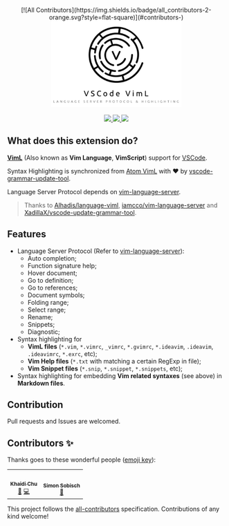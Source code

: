 <p align="center">
<!-- ALL-CONTRIBUTORS-BADGE:START - Do not remove or modify this section -->
[![All Contributors](https://img.shields.io/badge/all_contributors-2-orange.svg?style=flat-square)](#contributors-)
<!-- ALL-CONTRIBUTORS-BADGE:END -->
    <img height="200" src="https://github.com/XadillaX/vscode-language-viml/raw/master/assets/README.png" />
</p>

<p align="center">
    <a href="https://marketplace.visualstudio.com/items?itemName=XadillaX.viml">
        <img src="https://vsmarketplacebadge.apphb.com/version-short/XadillaX.viml.svg?style=for-the-badge&colorA=FF7800&colorB=CC5600&label=VS%20MARKETPLACE" />
    </a>
    <a href="https://marketplace.visualstudio.com/items?itemName=XadillaX.viml">
        <img src="https://vsmarketplacebadge.apphb.com/downloads-short/XadillaX.viml.svg?style=for-the-badge&colorA=5DDB61&colorB=4BC74F&label=DOWNLOADS" />
    </a>
    <a href="https://marketplace.visualstudio.com/items?itemName=XadillaX.viml">
        <img src="https://vsmarketplacebadge.apphb.com/rating-star/XadillaX.viml.svg?style=for-the-badge&colorA=FBBD30&colorB=F2AA08" />
    </a>
</p>

## What does this extension do?

[**VimL**](https://en.wikipedia.org/wiki/Vim_(text_editor)#Vim_script) (Also known as **Vim Language**, **VimScript**) support for [VSCode](https://code.visualstudio.com/).

Syntax Highlighting is synchronized from [Atom VimL](https://github.com/Alhadis/language-viml) with ❤ by [vscode-grammar-update-tool](https://github.com/XadillaX/vscode-update-grammar-tool).

Language Server Protocol depends on [vim-language-server](https://github.com/iamcco/vim-language-server).

> Thanks to [Alhadis/language-viml](https://github.com/Alhadis/language-viml), [iamcco/vim-language-server](https://github.com/iamcco/vim-language-server) and [XadillaX/vscode-update-grammar-tool](https://github.com/XadillaX/vscode-update-grammar-tool).

## Features

+ Language Server Protocol (Refer to [vim-language-server](https://github.com/iamcco/vim-language-server)):
  - Auto completion;
  - Function signature help;
  - Hover document;
  - Go to definition;
  - Go to references;
  - Document symbols;
  - Folding range;
  - Select range;
  - Rename;
  - Snippets;
  - Diagnostic;
+ Syntax highlighting for
  - **VimL files** (`*.vim`, `*.vimrc`, `_vimrc`, `*.gvimrc`, `*.ideavim`, `.ideavim`, `.ideavimrc`, `*.exrc`, etc);
  - **Vim Help files** (`*.txt` with matching a certain RegExp in file);
  - **Vim Snippet files** (`*.snip`, `*.snippet`, `*.snippets`, etc);
+ Syntax highlighting for embedding **Vim related syntaxes** (see above) in **Markdown files**.

## Contribution

Pull requests and Issues are welcomed.

## Contributors ✨

Thanks goes to these wonderful people ([emoji key](https://allcontributors.org/docs/en/emoji-key)):

<!-- ALL-CONTRIBUTORS-LIST:START - Do not remove or modify this section -->
<!-- prettier-ignore-start -->
<!-- markdownlint-disable -->
<table>
  <tr>
    <td align="center"><a href="https://xcoder.in/"><img src="https://avatars.githubusercontent.com/u/2842176?v=4?s=100" width="100px;" alt=""/><br /><sub><b>Khaidi Chu</b></sub></a><br /><a href="#maintenance-XadillaX" title="Maintenance">🚧</a> <a href="https://github.com/XadillaX/vscode-language-viml/commits?author=XadillaX" title="Code">💻</a></td>
    <td align="center"><a href="https://github.com/GitMensch"><img src="https://avatars.githubusercontent.com/u/6699539?v=4?s=100" width="100px;" alt=""/><br /><sub><b>Simon Sobisch</b></sub></a><br /><a href="#ideas-GitMensch" title="Ideas, Planning, & Feedback">🤔</a></td>
  </tr>
</table>

<!-- markdownlint-restore -->
<!-- prettier-ignore-end -->

<!-- ALL-CONTRIBUTORS-LIST:END -->

This project follows the [all-contributors](https://github.com/all-contributors/all-contributors) specification. Contributions of any kind welcome!